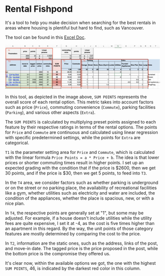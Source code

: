 # Rental Fishpond

It's a tool to help you make decision  when searching for the best rentals in areas where housing is plentiful but hard to find, such as Vancouver.

The tool can be found in this [Excel Doc](./Rental%20Fishpond.xlsx).

![](./description.jpg)

In this tool, as depicted in the image above, `SUM POINTS` represents the overall score of each rental option. This metric takes into account factors such as price (`Price`), commuting convenience (`Commute`), parking facilities (`Parking`), and various other aspects (`Extra`).

The `SUM POINTS` is calculated by multiplying preset points assigned to each feature by their respective ratings in terms of the rental options. The points for `Price` and `Commute` are continuous and calculated using linear regression  with specific predetermined settings, while the points for `Extra` are categorical. 


`T1` is the parameter setting area for `Price` and `Commute`, which is calculated with the linear formula `Price Points = a * Price + b`. The idea is that  lower prices or shorter commuting times result in higher points. I set up an expected grading with the condition that if the price is $2600, then we get 30 points, and if the price is $30, then we get 5 points, to feed into `T3`.

In the `T4` area, we consider factors such as whether parking is underground or on the street or no parking place, the availability of recreational facilities like a gym, whether utilities such as electricity and water are included, the condition of the appliances, whether the place is spacious, new, or with a nice plan.

In `T4`,  the respective points are generally set at "1", but some may be adjusted. For example, if a house doesn't include utilities while the utility fees are quite expensive, I set it at -4, as the cost is five times higher than an apartment in this regard. By the way, the unit points of those category features are mostly determined by comparing the cost to the price.

In `T2`, information are the static ones, such as the address, links of the post, and move-in date. The tagged price is the price proposed in the post, while the bottom price is the compromise they offered us.

It's clear now, within the available options we got, the one with the highest `SUM POINTS`, 46, is indicated by the darkest red color in this column.

